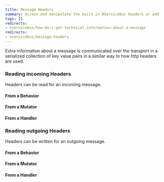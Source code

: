 ```yaml
---
title: Message Headers
summary: Access and manipulate the built in NServiceBus headers or add custom headers.
tags: []
redirects:
- nservicebus/how-do-i-get-technical-information-about-a-message
redirects:
- nservicebus/message-headers
---
```


Extra information about a message is communicated over the transport in a serialized collection of key value pairs in a similar way to how http headers are used.

### Reading incoming Headers

Headers can be read for an incoming message.

#### From a Behavior

<!-- import header-incoming-behavior -->

#### From a Mutator

<!-- import header-incoming-mutator -->

#### From a Handler

<!-- import header-incoming-handler -->

### Reading outgoing Headers

Headers can be written for an outgoing message.

#### From a Behavior

<!-- import header-outgoing-behavior -->

#### From a Mutator

<!-- import header-outgoing-mutator -->

#### From a Handler

<!-- import header-outgoing-handler -->
